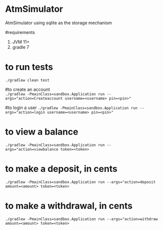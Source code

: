 # AtmSimulator
AtmSimulator using sqlite as the storage mechanism

#requirements
1) JVM 11+
2) gradle 7

# to run tests
`./gradlew clean test `

#to create an account   
`./gradlew -PmainClass=sandbox.Application run --args="action=Createaccount username=<username> pin=<pin>" `

#to login a user
`./gradlew -PmainClass=sandbox.Application run --args="action=login username=<username> pin=<pin>" `

# to view a balance
`./gradlew -PmainClass=sandbox.Application run --args="action=viewbalance token=<token>`

# to make a deposit, in cents 
`./gradlew -PmainClass=sandbox.Application run --args="action=deposit amount=<amount> token=<token>`

# to make a withdrawal, in cents    
`./gradlew -PmainClass=sandbox.Application run --args="action=withdraw amount=<amount> token=<token>`

